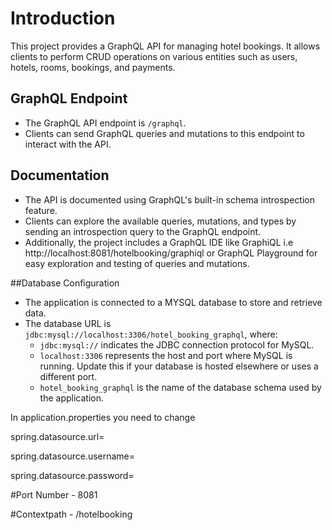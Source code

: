 # Introduction

This project provides a GraphQL API for managing hotel bookings. It allows clients to perform CRUD operations on various entities such as users, hotels, rooms, bookings, and payments.

## GraphQL Endpoint
- The GraphQL API endpoint is `/graphql`.
- Clients can send GraphQL queries and mutations to this endpoint to interact with the API.

## Documentation
- The API is documented using GraphQL's built-in schema introspection feature.
- Clients can explore the available queries, mutations, and types by sending an introspection query to the GraphQL endpoint.
- Additionally, the project includes a GraphQL IDE like GraphiQL i.e http://localhost:8081/hotelbooking/graphiql or GraphQL Playground for easy exploration and testing of queries and mutations.

##Database Configuration
- The application is connected to a MYSQL database to store and retrieve data.
- The database URL is `jdbc:mysql://localhost:3306/hotel_booking_graphql`, where:
  - `jdbc:mysql://` indicates the JDBC connection protocol for MySQL.
  - `localhost:3306` represents the host and port where MySQL is running. Update this if your database is hosted elsewhere or uses a different port.
  - `hotel_booking_graphql` is the name of the database schema used by the application.

In application.properties you need to change 

spring.datasource.url= <Your Database Url>

spring.datasource.username= <Your Username>

spring.datasource.password= <Your Password>


#Port Number - 8081

#Contextpath - /hotelbooking


